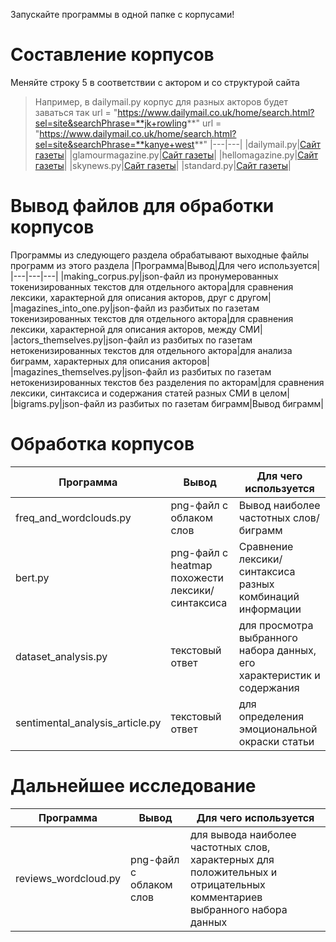 Запускайте программы в одной папке с корпусами!
# Составление корпусов
Меняйте строку 5 в соответствии с актором и со структурой сайта
> Например, в dailymail.py корпус для разных акторов будет заваться так
> url = "https://www.dailymail.co.uk/home/search.html?sel=site&searchPhrase=**jk+rowling**"
> url = "https://www.dailymail.co.uk/home/search.html?sel=site&searchPhrase=**kanye+west**"
|---|---|
|dailymail.py|[Сайт газеты](https://www.dailymail.co.uk)|
|glamourmagazine.py|[Сайт газеты](https://www.glamourmagazine.co.uk)|
|hellomagazine.py|[Сайт газеты](https://www.hellomagazine.com)|
|skynews.py|[Сайт газеты](https://news.sky.com)|
|standard.py|[Сайт газеты](https://www.standard.co.uk)|
# Вывод файлов для обработки корпусов
Программы из следующего раздела обрабатывают выходные файлы программ из этого раздела
|Программа|Вывод|Для чего используется|
|---|---|---|
|making_corpus.py|json-файл из пронумерованных токенизированных текстов для отдельного актора|для сравнения лексики, характерной для описания акторов, друг с другом|
|magazines_into_one.py|json-файл из разбитых по газетам токенизированных текстов для отдельного актора|для сравнения лексики, характерной для описания акторов, между СМИ|
|actors_themselves.py|json-файл из разбитых по газетам нетокенизированных текстов для отдельного актора|для анализа биграмм, характерных для описания акторов|
|magazines_themselves.py|json-файл из разбитых по газетам нетокенизированных текстов без разделения по акторам|для сравнения лексики, синтаксиса и содержания статей разных СМИ в целом|
|bigrams.py|json-файл из разбитых по газетам биграмм|Вывод биграмм|

# Обработка корпусов
|Программа|Вывод|Для чего используется|
|---|---|---|
|freq_and_wordclouds.py|png-файл с облаком слов|Вывод наиболее частотных слов/биграмм|
|bert.py|png-файл с heatmap похожести лексики/синтаксиса|Сравнение лексики/синтаксиса разных комбинаций информации|
|dataset_analysis.py|текстовый ответ|для просмотра выбранного набора данных, его характеристик и содержания|
|sentimental_analysis_article.py|текстовый ответ|для определения эмоциональной окраски статьи|


# Дальнейшее исследование
|Программа|Вывод|Для чего используется|
|---|---|---|
|reviews_wordcloud.py|png-файл с облаком слов|для вывода наиболее частотных слов, характерных для положительных и отрицательных комментариев выбранного набора данных|
